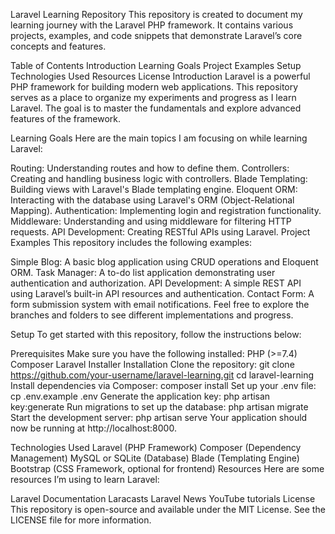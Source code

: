 Laravel Learning Repository
This repository is created to document my learning journey with the Laravel PHP framework. It contains various projects, examples, and code snippets that demonstrate Laravel’s core concepts and features.

Table of Contents
Introduction
Learning Goals
Project Examples
Setup
Technologies Used
Resources
License
Introduction
Laravel is a powerful PHP framework for building modern web applications. This repository serves as a place to organize my experiments and progress as I learn Laravel. The goal is to master the fundamentals and explore advanced features of the framework.

Learning Goals
Here are the main topics I am focusing on while learning Laravel:

Routing: Understanding routes and how to define them.
Controllers: Creating and handling business logic with controllers.
Blade Templating: Building views with Laravel's Blade templating engine.
Eloquent ORM: Interacting with the database using Laravel's ORM (Object-Relational Mapping).
Authentication: Implementing login and registration functionality.
Middleware: Understanding and using middleware for filtering HTTP requests.
API Development: Creating RESTful APIs using Laravel.
Project Examples
This repository includes the following examples:

Simple Blog: A basic blog application using CRUD operations and Eloquent ORM.
Task Manager: A to-do list application demonstrating user authentication and authorization.
API Development: A simple REST API using Laravel’s built-in API resources and authentication.
Contact Form: A form submission system with email notifications.
Feel free to explore the branches and folders to see different implementations and progress.

Setup
To get started with this repository, follow the instructions below:

Prerequisites
Make sure you have the following installed:
PHP (>=7.4)
Composer
Laravel Installer
Installation
Clone the repository:
git clone https://github.com/your-username/laravel-learning.git
cd laravel-learning
Install dependencies via Composer:
composer install
Set up your .env file:
cp .env.example .env
Generate the application key:
php artisan key:generate
Run migrations to set up the database:
php artisan migrate
Start the development server:
php artisan serve
Your application should now be running at http://localhost:8000.

Technologies Used
Laravel (PHP Framework)
Composer (Dependency Management)
MySQL or SQLite (Database)
Blade (Templating Engine)
Bootstrap (CSS Framework, optional for frontend)
Resources
Here are some resources I’m using to learn Laravel:

Laravel Documentation
Laracasts
Laravel News
YouTube tutorials
License
This repository is open-source and available under the MIT License. See the LICENSE file for more information.
